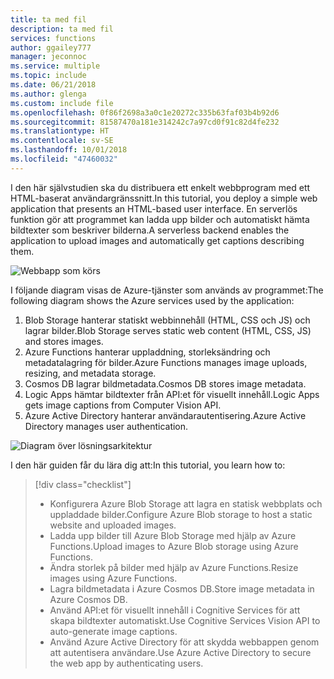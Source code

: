 ```yaml
---
title: ta med fil
description: ta med fil
services: functions
author: ggailey777
manager: jeconnoc
ms.service: multiple
ms.topic: include
ms.date: 06/21/2018
ms.author: glenga
ms.custom: include file
ms.openlocfilehash: 0f86f2698a3a0c1e20272c335b63faf03b4b92d6
ms.sourcegitcommit: 81587470a181e314242c7a97cd0f91c82d4fe232
ms.translationtype: HT
ms.contentlocale: sv-SE
ms.lasthandoff: 10/01/2018
ms.locfileid: "47460032"
---
```

<span data-ttu-id="dbf65-103">I den här självstudien ska du distribuera ett enkelt webbprogram med ett HTML-baserat användargränssnitt.</span><span class="sxs-lookup"><span data-stu-id="dbf65-103">In this tutorial, you deploy a simple web application that presents an HTML-based user interface.</span></span> <span data-ttu-id="dbf65-104">En serverlös funktion gör att programmet kan ladda upp bilder och automatiskt hämta bildtexter som beskriver bilderna.</span><span class="sxs-lookup"><span data-stu-id="dbf65-104">A serverless backend enables the application to upload images and automatically get captions describing them.</span></span>

![Webbapp som körs](media/functions-first-serverless-web-app/0-app-screenshot-finished.png)

<span data-ttu-id="dbf65-106">I följande diagram visas de Azure-tjänster som används av programmet:</span><span class="sxs-lookup"><span data-stu-id="dbf65-106">The following diagram shows the Azure services used by the application:</span></span>

1. <span data-ttu-id="dbf65-107">Blob Storage hanterar statiskt webbinnehåll (HTML, CSS och JS) och lagrar bilder.</span><span class="sxs-lookup"><span data-stu-id="dbf65-107">Blob Storage serves static web content (HTML, CSS, JS) and stores images.</span></span>
2. <span data-ttu-id="dbf65-108">Azure Functions hanterar uppladdning, storleksändring och metadatalagring för bilder.</span><span class="sxs-lookup"><span data-stu-id="dbf65-108">Azure Functions manages image uploads, resizing, and metadata storage.</span></span>
3. <span data-ttu-id="dbf65-109">Cosmos DB lagrar bildmetadata.</span><span class="sxs-lookup"><span data-stu-id="dbf65-109">Cosmos DB stores image metadata.</span></span>
4. <span data-ttu-id="dbf65-110">Logic Apps hämtar bildtexter från API:et för visuellt innehåll.</span><span class="sxs-lookup"><span data-stu-id="dbf65-110">Logic Apps gets image captions from Computer Vision API.</span></span>
5. <span data-ttu-id="dbf65-111">Azure Active Directory hanterar användarautentisering.</span><span class="sxs-lookup"><span data-stu-id="dbf65-111">Azure Active Directory manages user authentication.</span></span>

![Diagram över lösningsarkitektur](media/functions-first-serverless-web-app/0-architecture.jpg)

<span data-ttu-id="dbf65-113">I den här guiden får du lära dig att:</span><span class="sxs-lookup"><span data-stu-id="dbf65-113">In this tutorial, you learn how to:</span></span>
> [!div class="checklist"]
> * <span data-ttu-id="dbf65-114">Konfigurera Azure Blob Storage att lagra en statisk webbplats och uppladdade bilder.</span><span class="sxs-lookup"><span data-stu-id="dbf65-114">Configure Azure Blob storage to host a static website and uploaded images.</span></span>
> * <span data-ttu-id="dbf65-115">Ladda upp bilder till Azure Blob Storage med hjälp av Azure Functions.</span><span class="sxs-lookup"><span data-stu-id="dbf65-115">Upload images to Azure Blob storage using Azure Functions.</span></span>
> * <span data-ttu-id="dbf65-116">Ändra storlek på bilder med hjälp av Azure Functions.</span><span class="sxs-lookup"><span data-stu-id="dbf65-116">Resize images using Azure Functions.</span></span>
> * <span data-ttu-id="dbf65-117">Lagra bildmetadata i Azure Cosmos DB.</span><span class="sxs-lookup"><span data-stu-id="dbf65-117">Store image metadata in Azure Cosmos DB.</span></span>
> * <span data-ttu-id="dbf65-118">Använd API:et för visuellt innehåll i Cognitive Services för att skapa bildtexter automatiskt.</span><span class="sxs-lookup"><span data-stu-id="dbf65-118">Use Cognitive Services Vision API to auto-generate image captions.</span></span>
> * <span data-ttu-id="dbf65-119">Använd Azure Active Directory för att skydda webbappen genom att autentisera användare.</span><span class="sxs-lookup"><span data-stu-id="dbf65-119">Use Azure Active Directory to secure the web app by authenticating users.</span></span>
